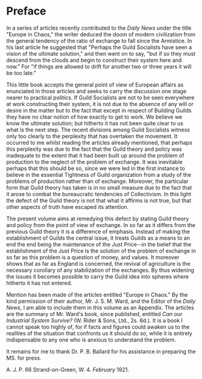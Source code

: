 # Preface

In a series of articles recently contributed to the *Daily News* under the title "Europe in Chaos," the writer deduced the doom of modern civilization from the general tendency of the ratio of exchange to fall since the Armistice. In his last article he suggested that "Perhaps the Guild Socialists have seen a vision of the ultimate solution," and then went on to say, "but if so they must descend from the clouds and begin to construct their system here and now." For "if things are allowed to drift for another two or three years it will be too late."

This little book accepts the general point of view of European affairs as enunciated in those articles and seeks to carry the discussion one stage nearer to practical politics. If Guild Socialists are not to be seen everywhere at work constructing their system, it is not due to the absence of any will or desire in the matter but to the fact that except in respect of Building Guilds they have no clear notion of how exactly to get to work. We believe we know the ultimate solution; but hitherto it has not been quite clear to us what is the next step. The recent divisions among Guild Socialists witness only too clearly to the perplexity that has overtaken the movement. It occurred to me whilst reading the articles already mentioned, that perhaps this perplexity was due to the fact that the Guild theory and policy was inadequate to the extent that it had been built up around the problem of production to the neglect of the problem of exchange. It was inevitable perhaps that this should be so, since we were led in the first instance to believe in the essential Tightness of Guild organization from a study of the problems of production rather than of exchange. Moreover, the particular form that Guild theory has taken is in no small measure due to the fact that it arose to combat the bureaucratic tendencies of Collectivism. In this light the defect of the Guild theory is not that what it affirms is not true, but that other aspects of truth have escaped its attention.

The present volume aims at remedying this defect by stating Guild theory and policy from the point of view of exchange. In so far as it differs from the previous Guild theory it is a difference of emphasis. Instead of making the establishment of Guilds the central issue, it treats Guilds as a means to an end the end being the maintenance of the Just Price--in the belief that the establishment of the Just Price is the solution of the problem of exchange in so far as this problem is a question of money, and values. It moreover shows that as far as England is concerned, the revival of agriculture is the necessary corollary of any stabilization of the exchanges. By thus widening the issues it becomes possible to carry the Guild idea into spheres where hitherto it has not entered.

Mention has been made of the articles entitled "Europe in Chaos." By the kind permission of their author, Mr. J. S. M. Ward, and the Editor of the *Daily News*, I am able to include them in this volume as an Appendix. The articles are the summary of Mr. Ward's book, since published, entitled *Can our Industrial System Survive?* (W. Rider & Sons, Ltd., 2s. 6d.). It is a book I cannot speak too highly of, for if facts and figures could awaken us to the realities of the situation that confronts us it should do so, while it is entirely indispensable to any one who is anxious to understand the problem.

It remains for me to thank Dr. P. B. Ballard for his assistance in preparing the MS. for press.

A. J. P.
66 Strand-on-Green, W. 4.
*February* 1921.
